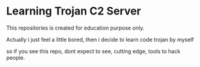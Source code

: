 # Learning Trojan C2 Server

This repositories is created for education purpose only.

Actually i just feel a little bored, then i decide to learn code trojan by myself

so if you see this repo, dont expect to see, cutting edge, tools to hack people.